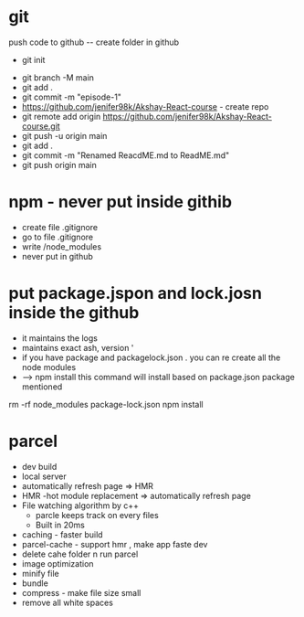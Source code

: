 # git
push code to github 
-- create folder in github 
<!-- command -->
- git init 
<!-- default branch in main  -->
- git branch -M main
- git add .
- git commit -m "episode-1"
- https://github.com/jenifer98k/Akshay-React-course - create repo
- git remote add origin https://github.com/jenifer98k/Akshay-React-course.git
- git push -u origin main
- git add .
- git commit -m "Renamed ReacdME.md to ReadME.md"
- git push origin main

# npm - never put inside githib 
- create file .gitignore
- go to file .gitignore
- write /node_modules
- never put in github 

# put package.jspon and lock.josn inside the github 
- it maintains the logs 
- maintains exact ash, version '
- if you have package and packagelock.json . you can re create all the node modules 
- --> npm install 
this command will install based on package.json package mentioned 

rm -rf node_modules package-lock.json
npm install


# parcel 
- dev build 
- local server
- automatically refresh page => HMR
- HMR -hot module replacement => automatically refresh page 
- File watching algorithm by c++
   - parcle keeps track on every files 
   - Built in 20ms
- caching - faster build 
 - parcel-cache - support hmr , make app faste dev 
 - delete cahe folder n run parcel
 - image optimization 
 - minify file
 - bundle 
 - compress - make file size small 
 - remove all white spaces
